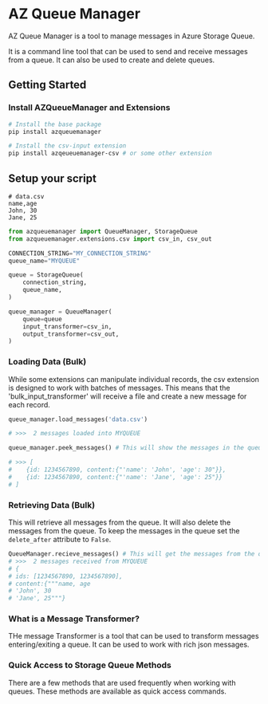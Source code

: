 # AZ Queue Manager

AZ Queue Manager is a tool to manage messages in Azure Storage Queue.

It is a command line tool that can be used to send and receive messages from a queue. It can also be used to create and delete queues.


## Getting Started
### Install AZQueueManager and Extensions
```bash
# Install the base package
pip install azqueuemanager

# Install the csv-input extension
pip install azqeueuemanager-csv # or some other extension
```

## Setup your script

```csv
# data.csv
name,age
John, 30
Jane, 25
```

```python
from azqueuemanager import QueueManager, StorageQueue
from azqueuemanager.extensions.csv import csv_in, csv_out

CONNECTION_STRING="MY_CONNECTION_STRING"
queue_name="MYQUEUE"

queue = StorageQueue(
    connection_string,
    queue_name,
)

queue_manager = QueueManager(
    queue=queue
    input_transformer=csv_in,
    output_transformer=csv_out,
)
```

### Loading Data (Bulk)

While some extensions can manipulate individual records, the csv extension is designed to work with batches of messages. This means that the 'bulk_input_transformer' will receive a file and create a new message for each record. 

```python
queue_manager.load_messages('data.csv') 

# >>>  2 messages loaded into MYQUEUE

queue_manager.peek_messages() # This will show the messages in the queue without popping them.

# >>> [
#    {id: 1234567890, content:{"'name': 'John', 'age': 30"}},
#    {id: 1234567890, content:{"'name': 'Jane', 'age': 25"}}
# ]
```

### Retrieving Data (Bulk)

This will retrieve all messages from the queue. It will also delete the messages from the queue. To keep the messages in the queue set the `delete_after` attribute to `False`.

```python
QueueManager.recieve_messages() # This will get the messages from the queue
# >>>  2 messages received from MYQUEUE
# {
# ids: [1234567890, 1234567890],
# content:{"""name, age 
# 'John', 30
# 'Jane', 25"""}

```

### What is a Message Transformer?
THe message Transformer is a tool that can be used to transform messages entering/exiting a queue. It can be used to work with rich json messages.

### Quick Access to Storage Queue Methods
There are a few methods that are used frequently when working with queues. These methods are available as quick access commands.
